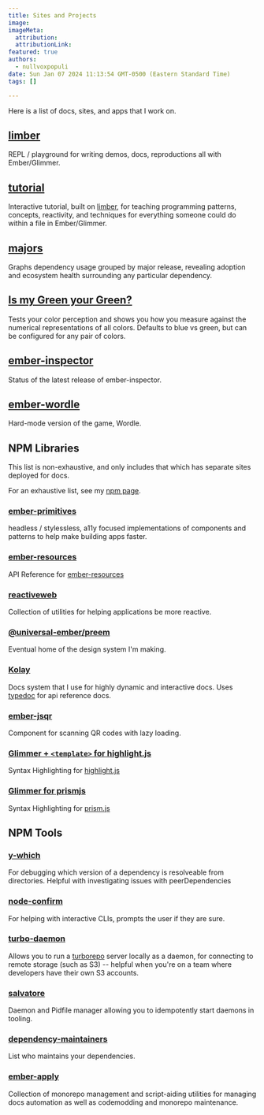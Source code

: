 ```yaml
---
title: Sites and Projects
image:
imageMeta:
  attribution:
  attributionLink:
featured: true
authors:
  - nullvoxpopuli
date: Sun Jan 07 2024 11:13:54 GMT-0500 (Eastern Standard Time)
tags: [] 

---
```


Here is a list of docs, sites, and apps that I work on.

## [limber](https://limber.glimdown.com)

REPL / playground for writing demos, docs, reproductions all with Ember/Glimmer.

## [tutorial](https://tutorial.glimdown.com)

Interactive tutorial, built on [limber](https://limber.glimdown.com), for teaching programming patterns, concepts, reactivity, and techniques for everything someone could do within a file in Ember/Glimmer.

## [majors](https://majors.nullvoxpopuli.com)

Graphs dependency usage grouped by major release, revealing adoption and ecosystem health surrounding any particular dependency.

## [Is my Green your Green?](https://ismycolor.nullvoxpopuli.com/)

Tests your color perception and shows you how you measure against the numerical representations of all colors. Defaults to blue vs green, but can be configured for any pair of colors.

## [ember-inspector](https://ember-inspector.nullvoxpopuli.com/)

Status of the latest release of ember-inspector.

## [ember-wordle](https://ember-wordle.pages.dev)

Hard-mode version of the game, Wordle.

## NPM Libraries

This list is non-exhaustive, and only includes that which has separate sites deployed for docs.

For an exhaustive list, see my [npm page](https://www.npmjs.com/~nullvoxpopuli).

### [ember-primitives](https://ember-primitives.pages.dev)

headless / stylessless, a11y focused implementations of components and patterns to help make building apps faster.

### [ember-resources](https://ember-resources.nullvoxpopuli.com/)

API Reference for [ember-resources](https://github.com/NullVoxPopuli/ember-resources/tree/main/docs)

### [reactiveweb](https://reactive.nullvoxpopuli.com/)

Collection of utilities for helping applications be more reactive.

### [@universal-ember/preem](https://preem-docs-app.vercel.app)

Eventual home of the design system I'm making.

### [Kolay](https://github.com/universal-ember/kolay)

Docs system that I use for highly dynamic and interactive docs. Uses [typedoc](https://typedoc.org/) for api reference docs.

### [ember-jsqr](https://nullvoxpopuli.github.io/ember-jsqr/)

Component for scanning QR codes with lazy loading.

### [Glimmer + `<template>` for highlight.js](https://hljs-glimmer.nullvoxpopuli.com/?)

Syntax Highlighting for [highlight.js](https://highlightjs.org/)

### [Glimmer for prismjs](https://prismjs-glimmer.nullvoxpopuli.com/)

Syntax Highlighting for [prism.js](https://prismjs.com/)

## NPM Tools

### [y-which](https://github.com/NullVoxPopuli/y-which)

For debugging which version of a dependency is resolveable from directories. Helpful with investigating issues with peerDependencies

### [node-confirm](https://github.com/NullVoxPopuli/node-confirm)

For helping with interactive CLIs, prompts the user if they are sure.

### [turbo-daemon](https://github.com/NullVoxPopuli/turbo-daemon)

Allows you to run a [turborepo](https://turbo.build/repo/) server locally as a daemon, for connecting to remote storage (such as S3) -- helpful when you're on a team where developers have their own S3 accounts.

### [salvatore](https://github.com/NullVoxPopuli/salvatore)

Daemon and Pidfile manager allowing you to idempotently start daemons in tooling.

### [dependency-maintainers](https://github.com/NullVoxPopuli/dependency-maintainers)

List who maintains your dependencies.

### [ember-apply](https://ember-apply.pages.dev/)

Collection of monorepo management and script-aiding utilities for managing docs automation as well as codemodding and monorepo maintenance.
